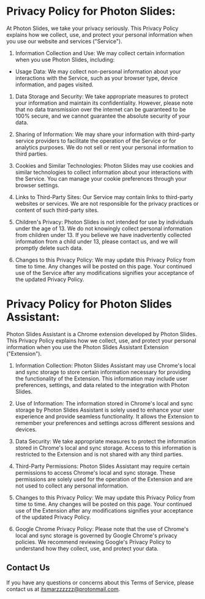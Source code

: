 # Privacy Policy for Photon Slides:

At Photon Slides, we take your privacy seriously. This Privacy Policy explains how we collect, use, and protect your personal information when you use our website and services ("Service").

1. Information Collection and Use:
We may collect certain information when you use Photon Slides, including:

- Usage Data: We may collect non-personal information about your interactions with the Service, such as your browser type, device information, and pages visited.

1. Data Storage and Security:
We take appropriate measures to protect your information and maintain its confidentiality. However, please note that no data transmission over the internet can be guaranteed to be 100% secure, and we cannot guarantee the absolute security of your data.

2. Sharing of Information:
We may share your information with third-party service providers to facilitate the operation of the Service or for analytics purposes. We do not sell or rent your personal information to third parties.

3. Cookies and Similar Technologies:
Photon Slides may use cookies and similar technologies to collect information about your interactions with the Service. You can manage your cookie preferences through your browser settings.

4. Links to Third-Party Sites:
Our Service may contain links to third-party websites or services. We are not responsible for the privacy practices or content of such third-party sites.

5. Children's Privacy:
Photon Slides is not intended for use by individuals under the age of 13. We do not knowingly collect personal information from children under 13. If you believe we have inadvertently collected information from a child under 13, please contact us, and we will promptly delete such data.

6. Changes to this Privacy Policy:
We may update this Privacy Policy from time to time. Any changes will be posted on this page. Your continued use of the Service after any modifications signifies your acceptance of the updated Privacy Policy.

# Privacy Policy for Photon Slides Assistant:

Photon Slides Assistant is a Chrome extension developed by Photon Slides. This Privacy Policy explains how we collect, use, and protect your personal information when you use the Photon Slides Assistant Extension ("Extension").

1. Information Collection:
Photon Slides Assistant may use Chrome's local and sync storage to store certain information necessary for providing the functionality of the Extension. This information may include user preferences, settings, and data related to the integration with Photon Slides.

2. Use of Information:
The information stored in Chrome's local and sync storage by Photon Slides Assistant is solely used to enhance your user experience and provide seamless functionality. It allows the Extension to remember your preferences and settings across different sessions and devices.

3. Data Security:
We take appropriate measures to protect the information stored in Chrome's local and sync storage. Access to this information is restricted to the Extension and is not shared with any third parties.

4. Third-Party Permissions:
Photon Slides Assistant may require certain permissions to access Chrome's local and sync storage. These permissions are solely used for the operation of the Extension and are not used to collect any personal information.

5. Changes to this Privacy Policy:
We may update this Privacy Policy from time to time. Any changes will be posted on this page. Your continued use of the Extension after any modifications signifies your acceptance of the updated Privacy Policy.

6. Google Chrome Privacy Policy:
Please note that the use of Chrome's local and sync storage is governed by Google Chrome's privacy policies. We recommend reviewing Google's Privacy Policy to understand how they collect, use, and protect your data.

## Contact Us
If you have any questions or concerns about this Terms of Service, please contact us at itsmarzzzzzz@protonmail.com.